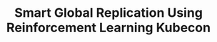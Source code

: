 ---
title: "Smart Global Replication Using Reinforcement Learning Kubecon"
slug: "smart-global-replication-using-reinforcement-learning-kubecon"
draft: false
is_upcoming: false
event_date: "2023-11-07"
image: "img/resources/reinforcement-learning-kubecon.webp"
name: "Smart Global Replication Using Reinforcement Learning at KubeCon 2023"
description: "There are many great reasons to replicate data across Kubernetes clusters in different geographic regions: e.g. for disaster recovery and to ensure the best possible user experiences. Unfortunately, global replication is not easy; not just because of the difficulty in consistency reasoning that it introduces, but also due to the increased cost of provisioning multiple volumes that exponentially duplicate ingress and egress. Wouldn't it be great if our systems could learn the optimal placement of storage blocks so that total replication was not necessary? Wouldn't it be even better if our replication messaging was reduced ensuring communication only between the minimally necessary set of storage nodes? We show a system that uses multi-armed bandits to perform such an optimization; dynamically adjusting how data is replicated based on usage. We demonstrate the savings achieved and system performance using a real world system: the TRISA Global Travel Rule Compliance Directory."
events: ['Conference Talk']
registration_link: 
call_to_action: 
video_link: https://www.youtube.com/embed/YTF2dXNhFzI?si=hcWiR3DW-RppMuVe
audio_link: 
categories: ['Video']
presenters: ['Benjamin Bengfort']
topics: ['Reinforcement Learning', 'KubeCon']
aliases: /resources/smart-global-replication-using-reinforcement-learning-kubecon
---